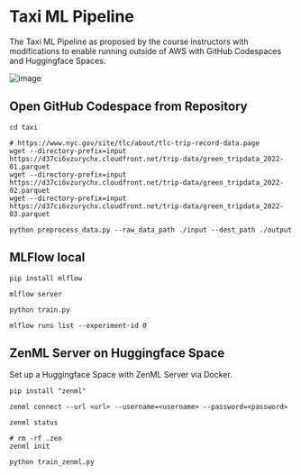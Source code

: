 # Taxi ML Pipeline

The Taxi ML Pipeline as proposed by the course instructors with modifications to enable running outside of AWS with GitHub Codespaces and Huggingface Spaces.

![image](https://github.com/bsenst/mlops/assets/8211411/7f995b73-cf94-4429-bfe7-9ced17f480be)

## Open GitHub Codespace from Repository

    cd taxi

    # https://www.nyc.gov/site/tlc/about/tlc-trip-record-data.page
    wget --directory-prefix=input https://d37ci6vzurychx.cloudfront.net/trip-data/green_tripdata_2022-01.parquet
    wget --directory-prefix=input https://d37ci6vzurychx.cloudfront.net/trip-data/green_tripdata_2022-02.parquet
    wget --directory-prefix=input https://d37ci6vzurychx.cloudfront.net/trip-data/green_tripdata_2022-03.parquet

    python preprocess_data.py --raw_data_path ./input --dest_path ./output

## MLFlow local

    pip install mlflow

    mlflow server

    python train.py

    mlflow runs list --experiment-id 0

## ZenML Server on Huggingface Space
Set up a Huggingface Space with ZenML Server via Docker.

    pip install "zenml"

    zenml connect --url <url> --username=<username> --password=<password>

    zenml status

    # rm -rf .zen
    zenml init

    python train_zenml.py
